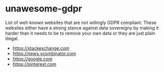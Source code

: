 # unawesome-gdpr
List of well-known websites that are not willingly GDPR compliant. These websites either have a strong stance against data sovereigny by making it harder than it needs to be to remove your own data or they are just plain illegal. 


- https://stackexchange.com
- https://news.ycombinator.com
- https://google.com
- https://pinterest.com
